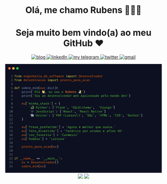 <h1 align="center">Olá, me chamo Rubens 👨🏿‍💻 </h1>
<h1 align="center">Seja muito bem vindo(a) ao meu GitHub ♥️ </h1>
 
<p align="center">
  <a href="https://dev.to/kaetaen">
    <img alt="blog" src="https://img.shields.io/static/v1?label=Blog&message=dev.to/kaetaen&color=red&logo=dev.to&style=flat-square" />
  </a>
  <a href="https://www.linkedin.com/in/kaetaen">
    <img alt="linkedln" src="https://img.shields.io/static/v1?label=LinkedIn&message=/in/kaetaen&logo=linkedin&color=0F52BA&style=flat-square"/>
  </a>
  <a href="https://t.me/kaetaen">
     <img alt="my telegram" src="https://img.shields.io/static/v1?color=0096FF&label=Telegram&message=@kaetaen&logo=telegram&style=flat-square" />
  </a>
  <a href="https://twitter.com/kaetaen">
    <img alt="twitter" src="https://img.shields.io/static/v1?color=blue&logo=twitter&label=Twitter&message=@kaetaen&style=flat-square" />
  </a>
  <a href="mailto:rubensdossantos.dev@gmail.com">
    <img alt="gmail" src="https://img.shields.io/static/v1?color=FF5733&logo=gmail&label=Email&message=rubensdossantos.dev&style=flat-square" />
  </a>
</p>
 
<p align="center" style="margin: 0; padding:0">
  <img width="800px" style="margin: 0; padding:0" src="main.png" border="0">
</p>

<p align="center" style="margin: 0; padding:0">
  <img width="400px" src="https://github-readme-stats.vercel.app/api/top-langs/?username=kaetaen&hide=html&layout=compact&theme=github_dark" />
  <img width="400px" src="https://github-readme-stats.vercel.app/api?username=kaetaen&theme=github_dark&show_icons=true" />
</p>

<!--
https://carbon.now.sh/?bg=rgba%28248%2C231%2C28%2C1%29&t=blackboard&wt=sharp&l=javascript&width=680&ds=false&dsyoff=20px&dsblur=68px&wc=true&wa=true&pv=0px&ph=0px&ln=true&fl=1&fm=Fira+Code&fs=15px&lh=131%25&si=false&es=4x&wm=false&code=%252F*%250A%2509MIT%2520License%250A%2509Copyright%2520%28c%29%2520-%252020XX%2520-%2520Rubens%2520dos%2520Santos%250A*%252F%250A%250Aconst%2520aboutMe%2520%253D%2520%257B%250A%2509name%253A%2520%27Rubens%2520dos%2520Santos%27%252C%250A%2520%2520%2520%2520greetings%253A%2520%27Ol%25C3%25A1%252C%2520I%255C%27m%2520a%2520developer%21%27%252C%250A%2520%2520%250A%2520%2520%2520%2520myStack%253A%2520%255B%250A%2520%2520%2520%2520%2520%2520%27%25F0%259F%2590%2598%2520PHP%27%252C%250A%2520%2520%2520%2520%2520%2520%27%25F0%259F%2591%25B7%2520Laravel%27%252C%250A%2520%2520%2520%2520%2520%2520%27%25F0%259F%2595%25B8%25EF%25B8%258F%2520JavaScript%27%252C%250A%2520%2520%2520%2520%2520%2520%27%25E2%259A%259B%25EF%25B8%258F%2520React%27%252C%250A%2520%2520%2520%2520%2520%2520%27%25F0%259F%258C%258E%2520HTML%27%252C%250A%2520%2520%2520%2520%2520%2520%27%25E2%259C%25A8%2520CSS%27%252C%250A%2520%2520%2520%2520%2520%2520%27%25F0%259F%2597%2584%25EF%25B8%258F%2520SQL%27%252C%250A%2520%2520%2520%2520%2520%2520%27%25F0%259F%2590%258D%2520Python%27%252C%250A%2520%2520%2520%2520%2520%2520%27%25F0%259F%2590%258B%2520Docker%27%252C%250A%2520%2520%2520%2520%255D%252C%250A%2520%2520%250A%2520%2520%2520%2520currentlyLearning%253A%2520%255B%250A%2520%2520%2520%2520%2520%2520%2522%25E2%2599%25A8%25EF%25B8%258F%2520Java%2522%250A%2520%2520%2520%2520%255D%252C%250A%2520%2520%250A%2520%2520%2509funFacts%253A%2520%255B%250A%2520%2520%2520%2520%2520%2520%27I%255C%27m%2520scared%2520of%2520spiders.%27%252C%250A%2520%2520%2520%2520%2520%2520%27I%255C%27m%2520%2523teamdarkmode%2520%28until%2520I%2520am%2520dead%2520in%2520the%2520ground%29%27%252C%250A%2520%2520%2520%2520%2520%2520%27I%2520love%2520dramas%252C%2520but%2520it%255C%27s%2520a%2520secret%2520%28well...%2520no%2520more%29%27%252C%250A%2520%2520%2520%2520%255D%250A%2520%2520%2520%2520%250A%257D%250A%250Aexport%2520default%2520aboutMe
-->
